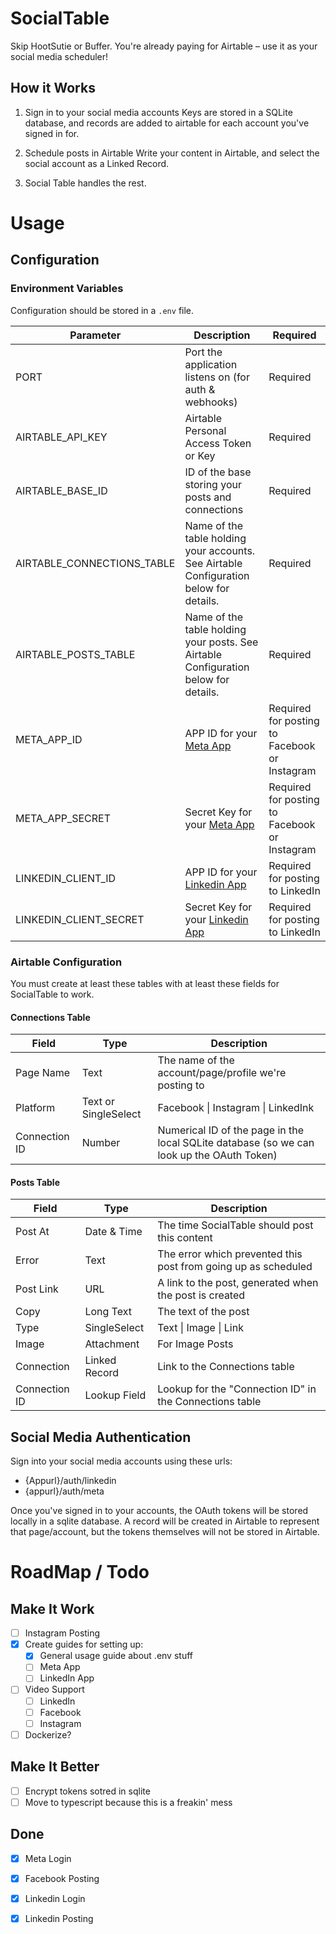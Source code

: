 # SocialTable
Skip HootSutie or Buffer.  You're already paying for Airtable – use it as your social media scheduler!

## How it Works
1. Sign in to your social media accounts
   Keys are stored in a SQLite database, and records are added to airtable for each account you've signed in for.

2. Schedule posts in Airtable
   Write your content in Airtable, and select the social account as a Linked Record.

3. Social Table handles the rest.

# Usage
## Configuration
### Environment Variables
Configuration should be stored in a `.env` file.

| Parameter | Description | Required |
| --- | --- | --- |
| PORT | Port the application listens on (for auth & webhooks) | Required |
| AIRTABLE_API_KEY | Airtable Personal Access Token or Key | Required |
| AIRTABLE_BASE_ID | ID of the base storing your posts and connections | Required |
| AIRTABLE_CONNECTIONS_TABLE | Name of the table holding your accounts.  See Airtable Configuration below for details. | Required |
| AIRTABLE_POSTS_TABLE | Name of the table holding your posts. See Airtable Configuration below for details. | Required |
| META_APP_ID | APP ID for your [Meta App](https://developers.facebook.com/apps) | Required for posting to Facebook or Instagram |
| META_APP_SECRET | Secret Key for your [Meta App](https://developers.facebook.com/apps) | Required for posting to Facebook or Instagram |
| LINKEDIN_CLIENT_ID | APP ID for your [Linkedin App](https://developers.facebook.com/apps) | Required for posting to LinkedIn |
| LINKEDIN_CLIENT_SECRET | Secret Key for your [Linkedin App](https://developers.facebook.com/apps) | Required for posting to LinkedIn |

### Airtable Configuration
You must create at least these tables with at least these fields for SocialTable to work.

#### Connections Table

| Field | Type | Description | 
| --- | --- | --- |
| Page Name | Text | The name of the account/page/profile we're posting to | 
| Platform | Text or SingleSelect | Facebook \| Instagram \| LinkedInk |
| Connection ID | Number | Numerical ID of the page in the local SQLite database (so we can look up the OAuth Token) |


#### Posts Table

| Field | Type | Description | 
| --- | --- | --- |
| Post At | Date & Time | The time SocialTable should post this content | 
| Error | Text | The error which prevented this post from going up as scheduled |
| Post Link | URL | A link to the post, generated when the post is created |
| Copy | Long Text | The text of the post | 
| Type | SingleSelect | Text \| Image \| Link | 
| Image | Attachment | For Image Posts | 
| Connection | Linked Record | Link to the Connections table | 
| Connection ID | Lookup Field | Lookup for the "Connection ID" in the Connections table | 



## Social Media Authentication
Sign into your social media accounts using these urls:
- {Appurl}/auth/linkedin
- {appurl}/auth/meta

Once you've signed in to your accounts, the OAuth tokens will be stored locally in a sqlite database.  A record will be created in Airtable to represent that page/account, but the tokens themselves will not be stored in Airtable. 

# RoadMap / Todo 

## Make It Work 
- [ ] Instagram Posting
- [X] Create guides for setting up:
    - [X] General usage guide about .env stuff
    - [ ] Meta App
    - [ ] LinkedIn App
- [ ] Video Support
   - [ ] LinkedIn
   - [ ] Facebook
   - [ ] Instagram
- [ ] Dockerize?  

## Make It Better 
- [ ] Encrypt tokens sotred in sqlite
- [ ] Move to typescript because this is a freakin' mess

## Done
- [X] Meta Login
- [X] Facebook Posting
- [X] Linkedin Login
- [X] Linkedin Posting


